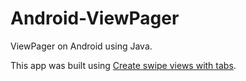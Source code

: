 # Android-ViewPager
ViewPager on Android using Java.
 
This app was built using [Create swipe views with tabs](https://developer.android.com/guide/navigation/navigation-swipe-view).